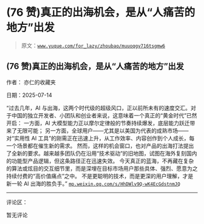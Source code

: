 # (76 赞)真正的出海机会，是从“人痛苦的地方”出发

> 原文：[`www.yuque.com/for_lazy/zhoubao/muuoqgv716tsgmw6`](https://www.yuque.com/for_lazy/zhoubao/muuoqgv716tsgmw6)

## (76 赞)真正的出海机会，是从“人痛苦的地方”出发

作者： 亦仁的收藏夹

日期：2025-07-14

“过去几年，AI 与出海，这两个时代级的超级风口，正以前所未有的速度交汇。对于中国的独立开发者、小团队和创业者来说，这意味着一个真正的“黄金时代”已然开启：
一方面，AI 大模型能力正以摩尔定律般的节奏持续爆发，底层能力跃迁带来了无限可能； 另一方面，全球用户——尤其是以美国为代表的成熟市场——对“实用性 AI
工具”的刚需正在迅速上升，从工作效率、内容创作到个人成长，每一个场景都在催生新的需求。
然而，这样的机会窗口，也对产品的出海打法提出了全新的要求。越来越多团队仍在沿用“技术驱动”的旧地图，试图在海外复刻国内的功能型产品逻辑，但这条路径正在迅速失效。
今天真正的蓝海，不再藏在复杂的算法或炫目的交互细节里，而是深埋在目标市场用户那些具体、强烈、愿意为之持续付费的“高价值痛点”之中。
不是更聪明的技术，而是更深的用户理解，才是新一轮 AI 出海的胜负手。” [`mp.weixin.qq.com/s/HhDWlv9Q-wK4EcGdstnmJQ`](https://mp.weixin.qq.com/s/HhDWlv9Q-wK4EcGdstnmJQ)

* * *

评论区：

暂无评论